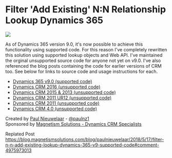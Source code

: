 # Filter 'Add Existing' N:N Relationship Lookup Dynamics 365

![](https://user-images.githubusercontent.com/14048382/30041528-eb17b56a-923e-11e7-9b63-55fb0042ccb3.png)

As of Dynamics 365 version 9.0, it's now possible to achieve this functionality using supported code. For this reason I've completely rewritten this solution using supported lookup objects and Web API. I've maintained the orginal unsupported source code for anyone not yet on v9.0. I've also referenced the blog posts containing the code for earlier versions of CRM too. See below for links to source code and usage instructions for each.

* [Dynamics 365 v9.0 (supported code)](https://github.com/PaulNieuwelaar/filteraddexisting/wiki/Dynamics-365-v9.0)
* [Dynamics CRM 2016 (unsupported code)](https://github.com/PaulNieuwelaar/filteraddexisting/wiki/Dynamics-CRM-2016)
* [Dynamics CRM 2015 & 2013 (unsupported code)](https://www.magnetismsolutions.com/blog/paulnieuwelaar/2014/04/21/filter-n-n-add-existing-lookup-dynamics-crm-2013)
* [Dynamics CRM 2011 UR12 (unsupported code)](https://www.magnetismsolutions.com/blog/paulnieuwelaar/2013/02/04/filter-n-n-add-existing-lookup-dynamics-crm-2011-rollup-12)
* [Dynamics CRM 2011 (unsupported code)](http://danielcai.blogspot.co.nz/2011/12/filtered-lookup-for-existing-button-of.html)
* [Dynamics CRM 4.0 (unsupported code)](http://danielcai.blogspot.co.nz/2011/02/mscrm-40-filtered-lookup-for-existing.html)

Created by [Paul Nieuwelaar](http://paulnieuwelaar.wordpress.com) - [@paulnz1](https://twitter.com/paulnz1)  
Sponsored by [Magnetism Solutions - Dynamics CRM Specialists](http://www.magnetismsolutions.com)


Replated Post
https://blog.magnetismsolutions.com/blog/paulnieuwelaar/2018/5/17/filter-n-n-add-existing-lookup-dynamics-365-v9-supported-code#comment-4975973013
